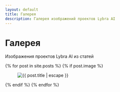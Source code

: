 ```yaml
---
layout: default
title: Галерея
description: Галерея изображений проектов Lybra AI
---
```


<div class="container py-4">
  <h1 class="text-center mb-2">Галерея</h1>
  <p class="text-center mb-5">Изображения проектов Lybra AI из статей</p>
  <div class="gallery">
    {% for post in site.posts %}
      {% if post.image %}
      <figure class="gallery-item">
        <img src="{{ post.image | relative_url }}" alt="{{ post.title | escape }}" data-bs-toggle="modal" data-bs-target="#galleryModal" data-large-src="{{ post.image | relative_url }}" tabindex="0">
      </figure>
      {% endif %}
    {% endfor %}
  </div>
</div>

